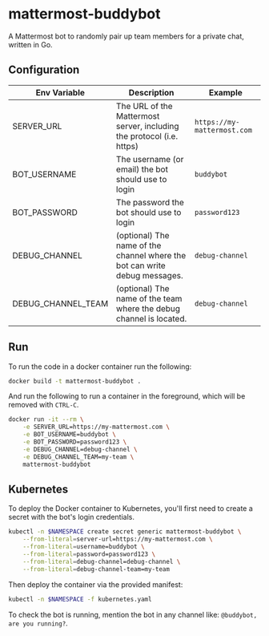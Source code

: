 # mattermost-buddybot

A Mattermost bot to randomly pair up team members for a private chat, written in Go.

## Configuration

| Env Variable | Description | Example |
| --- | --- | --- |
| SERVER_URL | The URL of the Mattermost server, including the protocol (i.e. https) | `https://my-mattermost.com` |
| BOT_USERNAME | The username (or email) the bot should use to login | `buddybot` |
| BOT_PASSWORD | The password the bot should use to login | `password123` |
| DEBUG_CHANNEL | (optional) The name of the channel where the bot can write debug messages. | `debug-channel` |
| DEBUG_CHANNEL_TEAM | (optional) The name of the team where the debug channel is located. | `debug-channel` |

## Run

To run the code in a docker container run the following:

```bash
docker build -t mattermost-buddybot .
```

And run the following to run a container in the foreground, which will be removed with `CTRL-C`.

```bash
docker run -it --rm \
    -e SERVER_URL=https://my-mattermost.com \
    -e BOT_USERNAME=buddybot \
    -e BOT_PASSWORD=password123 \
    -e DEBUG_CHANNEL=debug-channel \
    -e DEBUG_CHANNEL_TEAM=my-team \
    mattermost-buddybot
```

## Kubernetes

To deploy the Docker container to Kubernetes, you'll first need to create a secret with the bot's login credentials.

```bash
kubectl -n $NAMESPACE create secret generic mattermost-buddybot \
    --from-literal=server-url=https://my-mattermost.com \
    --from-literal=username=buddybot \
    --from-literal=password=password123 \
    --from-literal=debug-channel=debug-channel \
    --from-literal=debug-channel-team=my-team
```

Then deploy the container via the provided manifest:

```bash
kubectl -n $NAMESPACE -f kubernetes.yaml
```

To check the bot is running, mention the bot in any channel like: `@buddybot, are you running?`.